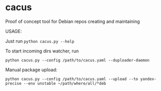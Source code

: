 cacus
=====

Proof of concept tool for Debian repos creating and maintaining


USAGE:

Just run ```python cacus.py --help```

To start incoming dirs watcher, run
```shell
python cacus.py --config /path/to/cacus.yaml --duploader-daemon
```

Manual package upload:
```shell
python cacus.py --config /path/to/cacus.yaml --upload --to yandex-precise --env unstable ~/path/where/all/*deb
```
